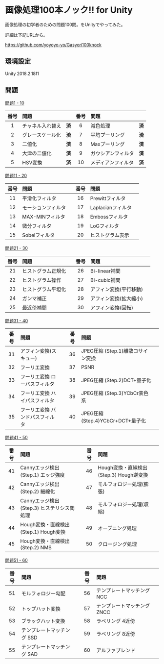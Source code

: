 # 画像処理100本ノック!! for Unity

画像処理の初学者のための問題100問。をUnityでやってみた。 

詳細は下記URLから。

https://github.com/yoyoyo-yo/Gasyori100knock

## 環境設定

Unity 2018.2.18f1

## 問題

[問題1 - 10](https://github.com/Parallax-kk/GraphicApp/tree/master/Assets/Scripts/Q01_10)

|番号|問題||番号|問題||
|:---:|:---|:---:|:---:|:---|:---:|
|1|チャネル入れ替え|**済**|6|減色処理 |**済**|
|2|グレースケール化|**済**|7|平均プーリング |**済**|
|3|二値化|**済**|8|Maxプーリング|**済**|
|4|大津の二値化|**済**|9|ガウシアンフィルタ|**済**|
|5|HSV変換 |**済**|10|メディアンフィルタ |**済**|

[問題11 - 20](https://github.com/Parallax-kk/GraphicApp/tree/master/Assets/Scripts/Q11_20)

|番号|問題||番号|問題||
|:---:|:---|:---:|:---:|:---|:---:|
|11|平滑化フィルタ | |16|Prewittフィルタ ||
|12|モーションフィルタ | |17|Laplacianフィルタ ||
|13|MAX-MINフィルタ | |18|Embossフィルタ ||
|14|微分フィルタ | |19|LoGフィルタ ||
|15|Sobelフィルタ | |20|ヒストグラム表示||

[問題21 - 30](https://github.com/Parallax-kk/GraphicApp/tree/master/Assets/Scripts/Q21_30)

|番号|問題||番号|問題||
|:---:|:---|:---:|:---:|:---|:---:|
|21|ヒストグラム正規化 | |26|Bi-linear補間||
|22|ヒストグラム操作 | |27|Bi-cubic補間||
|23|ヒストグラム平坦化 | |28|アフィン変換(平行移動)||
|24|ガンマ補正| |29|アフィン変換(拡大縮小)||
|25|最近傍補間| |30|アフィン変換(回転)||

[問題31 - 40](https://github.com/Parallax-kk/GraphicApp/tree/master/Assets/Scripts/Q31_40)

|番号|問題||番号|問題||
|:---:|:---|:---:|:---:|:---|:---:|
|31|アフィン変換(スキュー)| | 36| JPEG圧縮 (Step.1)離散コサイン変換 ||
|32|フーリエ変換 | |37| PSNR||
|33|フーリエ変換 ローパスフィルタ| |38| JPEG圧縮 (Step.2)DCT+量子化||
|34|フーリエ変換 ハイパスフィルタ| |39| JPEG圧縮 (Step.3)YCbCr表色系||
|35|フーリエ変換 バンドパスフィルタ| | 40| JPEG圧縮 (Step.4)YCbCr+DCT+量子化 ||

[問題41 - 50](https://github.com/Parallax-kk/GraphicApp/tree/master/Assets/Scripts/Q41_50)

|番号|問題||番号|問題||
|:---:|:---|:---:|:---:|:---|:---:|
| 41 | Cannyエッジ検出 (Step.1) エッジ強度 | | 46| Hough変換・直線検出 (Step.3) Hough逆変換 ||
| 42 | Cannyエッジ検出 (Step.2) 細線化 | | 47 |モルフォロジー処理(膨張) ||
| 43 | Cannyエッジ検出 (Step.3) ヒステリシス閾処理 | | 48 |モルフォロジー処理(収縮) ||
| 44| Hough変換・直線検出 (Step.1) Hough変換 | | 49 |オープニング処理 ||
| 45| Hough変換・直線検出 (Step.2) NMS | | 50 |クロージング処理 ||

[問題51 - 60](https://github.com/Parallax-kk/GraphicApp/tree/master/Assets/Scripts/Q51_60)

|番号|問題||番号|問題||
|:---:|:---|:---:|:---:|:---|:---:|
| 51 |モルフォロジー勾配 | | 56 |テンプレートマッチング NCC ||
| 52 |トップハット変換 | | 57 |テンプレートマッチング ZNCC ||
| 53 |ブラックハット変換 | | 58 |ラベリング 4近傍 ||
| 54 |テンプレートマッチング SSD | | 59 |ラベリング 8近傍 ||
| 55 |テンプレートマッチング SAD | | 60 |アルファブレンド ||